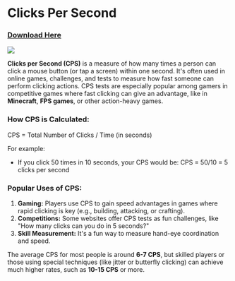 # Clicks Per Second

### [Download Here](https://github.com/metergames/clicks-per-second/raw/refs/heads/main/Clicks%20Per%20Second.exe)

<img width="auto" src="https://github.com/user-attachments/assets/68349ed0-b7f0-4c0a-862d-a75903031288"/>

**Clicks per Second (CPS)** is a measure of how many times a person can click a mouse button (or tap a screen) within one second. It's often used in online games, challenges, and tests to measure how fast someone can perform clicking actions. CPS tests are especially popular among gamers in competitive games where fast clicking can give an advantage, like in **Minecraft**, **FPS games**, or other action-heavy games.

### How CPS is Calculated:
CPS = Total Number of Clicks / Time (in seconds)

For example:
- If you click 50 times in 10 seconds, your CPS would be: CPS = 50/10 = 5 clicks per second

### Popular Uses of CPS:
1. **Gaming:** Players use CPS to gain speed advantages in games where rapid clicking is key (e.g., building, attacking, or crafting).
2. **Competitions:** Some websites offer CPS tests as fun challenges, like "How many clicks can you do in 5 seconds?"
3. **Skill Measurement:** It's a fun way to measure hand-eye coordination and speed.

The average CPS for most people is around **6-7 CPS**, but skilled players or those using special techniques (like jitter or butterfly clicking) can achieve much higher rates, such as **10-15 CPS** or more.
